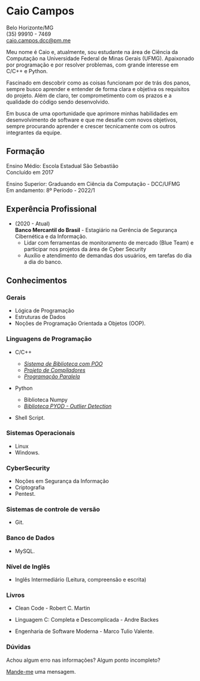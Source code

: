 # Caio Campos

Belo Horizonte/MG <br>
(35) 99910 - 7469 <br>
caio.campos.dcc@pm.me

Meu nome é Caio e, atualmente, sou estudante na área de Ciência da Computação na Universidade Federal de Minas Gerais (UFMG). Apaixonado por programação e por resolver problemas, com grande interesse em C/C++ e Python. 

Fascinado em descobrir como as coisas funcionam por de trás dos panos, sempre busco aprender e entender de forma clara e objetiva os requisitos do projeto. Além de claro, ter comprometimento com os prazos e a qualidade do código sendo desenvolvido.

Em busca de uma oportunidade que aprimore minhas habilidades em desenvolvimento de software e que me desafie com novos objetivos, sempre procurando aprender e crescer tecnicamente com os outros integrantes da equipe.

## Formação
Ensino Médio: Escola Estadual São Sebastião <br>
Concluído em 2017

Ensino Superior: Graduando em Ciência da Computação - DCC/UFMG <br>
Em andamento: 8º Período - 2022/1

## Experência Profissional
* (2020 -  Atual) <br>
**Banco Mercantil do Brasil** -
Estagiário na Gerência de Segurança Cibernética e da Informação.
  * Lidar com ferramentas de monitoramento de mercado (Blue Team) e participar nos projetos da área de Cyber Security 
  * Auxílio e atendimento de demandas dos usuários, em tarefas do dia a dia do banco.

## Conhecimentos

### Gerais
* Lógica de Programação
* Estruturas de Dados
* Noções de Programação Orientada a Objetos (OOP).

### Linguagens de Programação
* C/C++
  *  [_Sistema de Biblioteca com POO_](https://github.com/KaioAlex/cpp_development/tree/main/Library_Project)
  * [_Projeto de Compiladores_](https://github.com/KaioAlex/cpp_development/tree/main/Compilers)
  * [_Programação Paralela_](https://github.com/KaioAlex/cpp_development/tree/main/Parallel_Programming)

* Python
  * Biblioteca Numpy
  * [_Biblioteca PYOD - Outlier Detection_](https://github.com/KaioAlex/DigitalSecurity)

* Shell Script.

### Sistemas Operacionais
* Linux
* Windows.

### CyberSecurity
* Noções em Segurança da Informação
* Criptografia
* Pentest.

### Sistemas de controle de versão
* Git.

### Banco de Dados
* MySQL.

### Nível de Inglês
* Inglês Intermediário (Leitura, compreensão e escrita)

### Livros
* Clean Code - Robert C. Martin

* Linguagem C: Completa e Descomplicada - Andre Backes  

* Engenharia de Software Moderna - Marco Tulio Valente.


### Dúvidas

Achou algum erro nas informações? Algum ponto incompleto?

[Mande-me](https://github.com/KaioAlex/curriculo/issues) uma mensagem.
